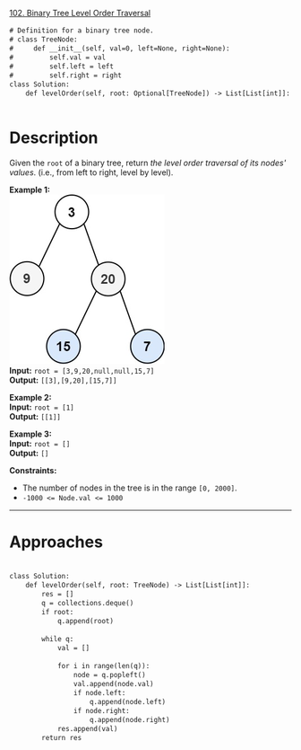 [102. Binary Tree Level Order Traversal](https://leetcode.com/problems/binary-tree-level-order-traversal/)

```
# Definition for a binary tree node.
# class TreeNode:
#     def __init__(self, val=0, left=None, right=None):
#         self.val = val
#         self.left = left
#         self.right = right
class Solution:
    def levelOrder(self, root: Optional[TreeNode]) -> List[List[int]]:
        
```

# Description
Given the `root` of a binary tree, return _the level order traversal of its nodes' values_. (i.e., from left to right, level by level).

**Example 1:**  
![](!assets/attachments/Pasted%20image%2020240227113852.png)  
**Input:** `root = [3,9,20,null,null,15,7]`  
**Output:** `[[3],[9,20],[15,7]]`  

**Example 2:**  
**Input:** `root = [1]`  
**Output:** `[[1]]`  

**Example 3:**  
**Input:** `root = []`  
**Output:** `[]`  

**Constraints:**
- The number of nodes in the tree is in the range `[0, 2000]`.
- `-1000 <= Node.val <= 1000`

---


# Approaches


```

class Solution:
    def levelOrder(self, root: TreeNode) -> List[List[int]]:
        res = []
        q = collections.deque()
        if root:
            q.append(root)

        while q:
            val = []

            for i in range(len(q)):
                node = q.popleft()
                val.append(node.val)
                if node.left:
                    q.append(node.left)
                if node.right:
                    q.append(node.right)
            res.append(val)
        return res

```